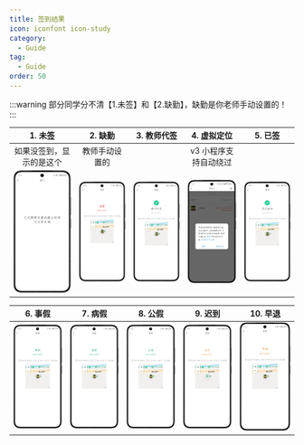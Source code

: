 ```yaml
---
title: 签到结果
icon: iconfont icon-study
category:
  - Guide
tag:
  - Guide
order: 50
---
```


:::warning
部分同学分不清【1.未签】和【2.缺勤】，缺勤是你老师手动设置的！
:::

|                               1. 未签                                |                               2. 缺勤                                |                               3. 教师代签                                |                               4. 虚拟定位                                |                               5. 已签                                |
| :------------------------------------------------------------------: | :------------------------------------------------------------------: | :----------------------------------------------------------------------: | :----------------------------------------------------------------------: | :------------------------------------------------------------------: |
|                       如果没签到，显示的是这个                       |                            教师手动设置的                            |                                                                          |                          v3 小程序支持自动绕过                           |                                                                      |
| <img src="/image/result/未签.png" style="width: min(15vw, 160px)" /> | <img src="/image/result/缺勤.png" style="width: min(15vw, 160px)" /> | <img src="/image/result/教师代签.png" style="width: min(15vw, 160px)" /> | <img src="/image/result/虚拟定位.png" style="width: min(15vw, 160px)" /> | <img src="/image/result/已签.png" style="width: min(15vw, 160px)" /> |

|                               6. 事假                                |                               7. 病假                                |                               8. 公假                                |                               9. 迟到                                |                               10. 早退                               |
| :------------------------------------------------------------------: | :------------------------------------------------------------------: | :------------------------------------------------------------------: | :------------------------------------------------------------------: | :------------------------------------------------------------------: |
| <img src="/image/result/事假.png" style="width: min(15vw, 160px)" /> | <img src="/image/result/病假.png" style="width: min(15vw, 160px)" /> | <img src="/image/result/公假.png" style="width: min(15vw, 160px)" /> | <img src="/image/result/迟到.png" style="width: min(15vw, 160px)" /> | <img src="/image/result/早退.png" style="width: min(15vw, 160px)" /> |
